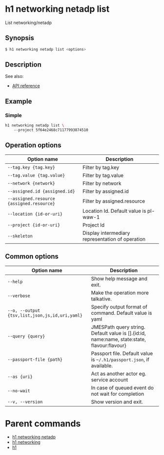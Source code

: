 
# h1 networking netadp list

List networking/netadp

## Synopsis

```bash
$ h1 networking netadp list <options>
```

## Description

See also:

* [API reference](https://api.hyperone.com/v2/docs#operation/networking_project_netadp_list)

## Example


### Simple

```bash
h1 networking netadp list \ 
	--project 5f64e2468c71177993874510
```

## Operation options

| Option name                                   | Description                                      |
| --------------------------------------------- | ------------------------------------------------ |
| ```--tag.key {tag.key}```                     | Filter by tag.key                                |
| ```--tag.value {tag.value}```                 | Filter by tag.value                              |
| ```--network {network}```                     | Filter by network                                |
| ```--assigned.id {assigned.id}```             | Filter by assigned.id                            |
| ```--assigned.resource {assigned.resource}``` | Filter by assigned.resource                      |
| ```--location {id-or-uri}```                  | Location Id. Default value is pl-waw-1           |
| ```--project {id-or-uri}```                   | Project Id                                       |
| ```--skeleton```                              | Display intermediary representation of operation |

## Common options

| Option name                                        | Description                                                                                    |
| -------------------------------------------------- | ---------------------------------------------------------------------------------------------- |
| ```--help```                                       | Show help message and exit.                                                                    |
| ```--verbose```                                    | Make the operation more talkative.                                                             |
| ```--o, --output {tsv,list,json,js,id,uri,yaml}``` | Specify output format of command. Default value is yaml                                        |
| ```--query {query}```                              | JMESPath query string. Default value is [].\{id:id, name:name, state:state, flavour:flavour\}  |
| ```--passport-file {path}```                       | Passport file. Default value is ```~/.h1/passport.json```, if available.                       |
| ```--as {uri}```                                   | Act as another actor eg. service account                                                       |
| ```--no-wait```                                    | In case of queued event do not wait for completion                                             |
| ```--v, --version```                               | Show version and exit.                                                                         |

# Parent commands

* [h1 networking netadp](./../README.md)
* [h1 networking](./../../README.md)
* [h1](./../../../README.md)
